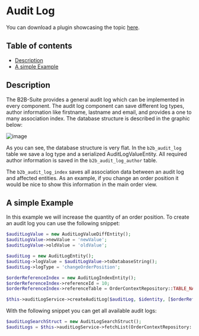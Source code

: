 # Audit Log

You can download a plugin showcasing the topic [here](../example-plugins/B2bAuditLog.zip).

## Table of contents

*   [Description](#description)
*   [A simple Example](#a-simple-example)

## Description

The B2B-Suite provides a general audit log which can be implemented in every component. 
The audit log component can save different log types, author information like firstname, lastname and email, 
and provides a one to many association index. The database structure is described in the graphic below:

![image](../../../../../../.gitbook/assets/audit_log_structure.svg)

As you can see, the database structure is very flat. In the `b2b_audit_log` table we save a log type and a serialized AuditLogValueEntity. 
All required author information is saved in the `b2b_audit_log_author` table.

The `b2b_audit_log_index` saves all association data between an audit log and affected entities. 
As an example, if you change an order position it would be nice to show this information in the main order view.

## A simple Example

In this example we will increase the quantity of an order position. 
To create an audit log you can use the following snippet:

```php
$auditLogValue = new AuditLogValueDiffEntity();
$auditLogValue->newValue = 'newValue';
$auditLogValue->oldValue = 'oldValue';

$auditLog = new AuditLogEntity();
$auditLog->logValue = $auditLogValue->toDatabaseString();
$auditLog->logType = 'changeOrderPosition';

$orderReferenceIndex = new AuditLogIndexEntity();
$orderReferenceIndex->referenceId = 10;
$orderReferenceIndex->referenceTable = OrderContextRepository::TABLE_NAME;

$this->auditLogService->createAuditLog($auditLog, $identity, [$orderReferenceIndex]);
```

With the following snippet you can get all available audit logs:

```php
$auditLogSearchStruct = new AuditLogSearchStruct();
$auditLogs = $this->auditLogService->fetchList(OrderContextRepository::TABLE_NAME, 10, $auditLogSearchStruct);
```
